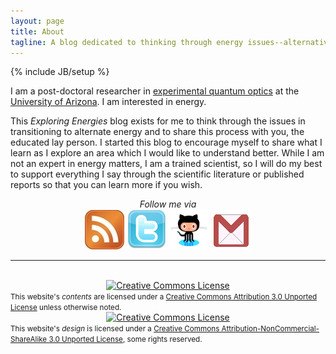 ```yaml
---
layout: page
title: About
tagline: A blog dedicated to thinking through energy issues--alternative and traditional.
---
```

{% include JB/setup %}

I am a post-doctoral researcher in [experimental quantum optics][quantumoptics] at the [University of Arizona][uofa]. 
I am interested in energy.
   
This <em>Exploring Energies</em> blog exists for me to think through the issues in transitioning to alternate energy and to share this process with
you, the educated lay person. I started this blog to encourage myself to share what I learn as I explore an area which I would like to understand better.
While I am not an expert in energy matters, I am a trained scientist, so I will do my best to support everything I say through the scientific literature or 
published reports so that you can learn more if you wish.

[quantumoptics]: http://en.wikipedia.org/wiki/Quantum_optics
[uofa]: http://www.arizona.edu

<div align="center">
<em>Follow me via</em><br> <a href="/atom.xml"><img src="/images/rss.jpg"></a> <a href="https://twitter.com/#!/mickelsp"><img src="images/twitter.png"></a>
<a href="http://github.com/mickelsp"><img src="/images/github.png"></a> <a href="mailto:mickelsp@gmail.com"><img src="images/gmail.png"></a>
</div>

<hr>

<div align="center"><br><a rel="license" href="http://creativecommons.org/licenses/by/3.0/"><img alt="Creative Commons License"
style="border-width:0" src="http://i.creativecommons.org/l/by/3.0/88x31.png" /></a><br /></div>
<div>
<small>This website's <em>contents</em> are licensed under a <a rel="license" href="http://creativecommons.org/licenses/by/3.0/">Creative Commons Attribution 3.0 Unported License</a> unless otherwise noted.</small>
</div>
<div align="center"><a rel="license" href="http://creativecommons.org/licenses/by-nc-sa/3.0/"><img alt="Creative Commons License" style="border-width:0" src="http://i.creativecommons.org/l/by-nc-sa/3.0/88x31.png" /></a><br /></div>
<div><small>This website's <em>design</em> is licensed under a <a rel="licence" href="http://creativecommons.org/licenses/by-nc-sa/3.0/">Creative Commons Attribution-NonCommercial-ShareAlike 3.0 Unported License</a>, some rights reserved.</small>
</div>

